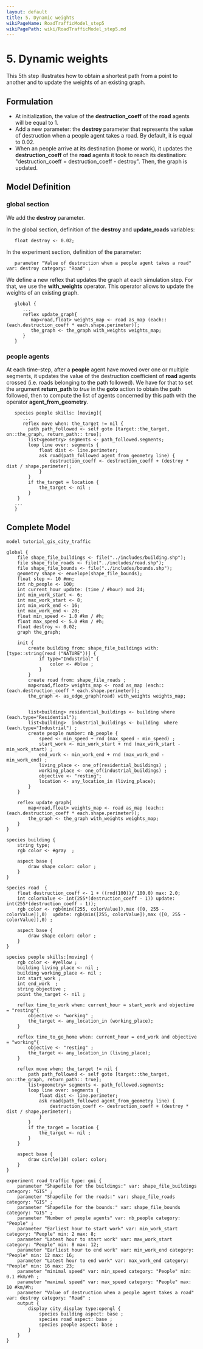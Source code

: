```yaml
---
layout: default
title: 5. Dynamic weights
wikiPageName: RoadTrafficModel_step5
wikiPagePath: wiki/RoadTrafficModel_step5.md
---
```


# 5. Dynamic weights
This 5th step illustrates how to obtain a shortest path from a point to another and to update the weights of an existing graph.








## Formulation
  * At initialization, the value of the **destruction\_coeff** of the **road** agents will be equal to 1.
  * Add a new parameter: the **destroy** parameter that represents the value of destruction when a people agent takes a road. By default, it is equal to 0.02.
  * When an people arrive at its destination (home or work), it updates the **destruction\_coeff** of the **road** agents it took to reach its destination:  "destruction\_coeff = destruction\_coeff - destroy". Then, the graph is updated.





## Model Definition
### global section
We add the **destroy** parameter.

In the global section, definition of the **destroy** and **update\_roads** variables:
```
   float destroy <- 0.02;
```

In the experiment section, definition of the parameter:
```
   parameter "Value of destruction when a people agent takes a road" var: destroy category: "Road" ;
```

We define a new reflex that updates the graph at each simulation step. For that, we use the **with\_weights** operator. This operator allows to update the weights of an existing graph.

```
   global {
      ...
      reflex update_graph{
         map<road,float> weights_map <- road as_map (each:: (each.destruction_coeff * each.shape.perimeter));
         the_graph <- the_graph with_weights weights_map;
      }
   }
```

### people agents

At each time-step, after a **people** agent have moved over one or multiple segments, it updates the value of the destruction coefficient of **road** agents crossed (i.e. roads belonging to the path followed). We have for that to set the argument **return\_path** to _true_ in the **goto** action to obtain the path followed, then to compute the list of agents concerned by this path with the operator **agent\_from\_geometry**.
```
   species people skills: [moving]{
      ...
      reflex move when: the_target != nil {
		path path_followed <- self goto [target::the_target, on::the_graph, return_path:: true];
		list<geometry> segments <- path_followed.segments;
		loop line over: segments {
			float dist <- line.perimeter;
			ask road(path_followed agent_from_geometry line) { 
				destruction_coeff <- destruction_coeff + (destroy * dist / shape.perimeter);
			}
		}
		if the_target = location {
			the_target <- nil ;
		}
	}
   ...
   }	
```






## Complete Model

```
model tutorial_gis_city_traffic

global {
	file shape_file_buildings <- file("../includes/building.shp");
	file shape_file_roads <- file("../includes/road.shp");
	file shape_file_bounds <- file("../includes/bounds.shp");
	geometry shape <- envelope(shape_file_bounds);
	float step <- 10 #mn;
	int nb_people <- 100;
	int current_hour update: (time / #hour) mod 24;
	int min_work_start <- 6;
	int max_work_start <- 8;
	int min_work_end <- 16; 
	int max_work_end <- 20; 
	float min_speed <- 1.0 #km / #h;
	float max_speed <- 5.0 #km / #h; 
	float destroy <- 0.02;
	graph the_graph;
	
	init {
		create building from: shape_file_buildings with: [type::string(read ("NATURE"))] {
			if type="Industrial" {
				color <- #blue ;
			}
		}
		create road from: shape_file_roads ;
		map<road,float> weights_map <- road as_map (each:: (each.destruction_coeff * each.shape.perimeter));
		the_graph <- as_edge_graph(road) with_weights weights_map;
		
		
		list<building> residential_buildings <- building where (each.type="Residential");
		list<building>  industrial_buildings <- building  where (each.type="Industrial") ;
		create people number: nb_people {
			speed <- min_speed + rnd (max_speed - min_speed) ;
			start_work <- min_work_start + rnd (max_work_start - min_work_start) ;
			end_work <- min_work_end + rnd (max_work_end - min_work_end) ;
			living_place <- one_of(residential_buildings) ;
			working_place <- one_of(industrial_buildings) ;
			objective <- "resting";
			location <- any_location_in (living_place); 
		}
	}
	
	reflex update_graph{
		map<road,float> weights_map <- road as_map (each:: (each.destruction_coeff * each.shape.perimeter));
		the_graph <- the_graph with_weights weights_map;
	}
}

species building {
	string type; 
	rgb color <- #gray  ;
	
	aspect base {
		draw shape color: color ;
	}
}

species road  {
	float destruction_coeff <- 1 + ((rnd(100))/ 100.0) max: 2.0;
	int colorValue <- int(255*(destruction_coeff - 1)) update: int(255*(destruction_coeff - 1));
	rgb color <- rgb(min([255, colorValue]),max ([0, 255 - colorValue]),0)  update: rgb(min([255, colorValue]),max ([0, 255 - colorValue]),0) ;
	
	aspect base {
		draw shape color: color ;
	}
}

species people skills:[moving] {
	rgb color <- #yellow ;
	building living_place <- nil ;
	building working_place <- nil ;
	int start_work ;
	int end_work  ;
	string objective ; 
	point the_target <- nil ;
		
	reflex time_to_work when: current_hour = start_work and objective = "resting"{
		objective <- "working" ;
		the_target <- any_location_in (working_place);
	}
		
	reflex time_to_go_home when: current_hour = end_work and objective = "working"{
		objective <- "resting" ;
		the_target <- any_location_in (living_place); 
	} 
	 
	reflex move when: the_target != nil {
		path path_followed <- self goto [target::the_target, on::the_graph, return_path:: true];
		list<geometry> segments <- path_followed.segments;
		loop line over: segments {
			float dist <- line.perimeter;
			ask road(path_followed agent_from_geometry line) { 
				destruction_coeff <- destruction_coeff + (destroy * dist / shape.perimeter);
			}
		}
		if the_target = location {
			the_target <- nil ;
		}
	}
	
	aspect base {
		draw circle(10) color: color;
	}
}

experiment road_traffic type: gui {
	parameter "Shapefile for the buildings:" var: shape_file_buildings category: "GIS" ;
	parameter "Shapefile for the roads:" var: shape_file_roads category: "GIS" ;
	parameter "Shapefile for the bounds:" var: shape_file_bounds category: "GIS" ;
	parameter "Number of people agents" var: nb_people category: "People" ;
	parameter "Earliest hour to start work" var: min_work_start category: "People" min: 2 max: 8;
	parameter "Latest hour to start work" var: max_work_start category: "People" min: 8 max: 12;
	parameter "Earliest hour to end work" var: min_work_end category: "People" min: 12 max: 16;
	parameter "Latest hour to end work" var: max_work_end category: "People" min: 16 max: 23;
	parameter "minimal speed" var: min_speed category: "People" min: 0.1 #km/#h ;
	parameter "maximal speed" var: max_speed category: "People" max: 10 #km/#h;
	parameter "Value of destruction when a people agent takes a road" var: destroy category: "Road" ;
	output {
		display city_display type:opengl {
			species building aspect: base ;
			species road aspect: base ;
			species people aspect: base ;
		}
	}
}
```
